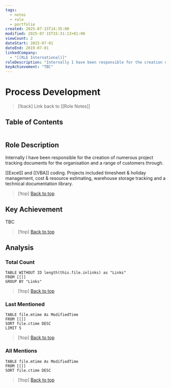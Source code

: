 ```yaml
---
tags:
  - notes
  - role
  - portfolio
created: 2025-07-15T14:35:00
modified: 2025-07-15T15:31:13+01:00
viewCount: 2
dateStart: 2015-07-01
dateEnd: 2019-07-01
linkedCompany:
  - "[[RLE International]]"
roleDescription: "Internally I have been responsible for the creation of numerous project\ntracking documents for the organisation and a range of customers through.\nExcel and VBA coding. Projects included timesheet & holiday\nmanagement, cost & resource estimating, warehouse storage tracking and\na technical documentation library."
keyAchievement: "TBC"
---
```

# Process Development

> [!back] Link back to [[Role Notes]]

## Table of Contents
```table-of-contents
```

## Role Description

Internally I have been responsible for the creation of numerous project
tracking documents for the organisation and a range of customers through.

[[Excel]] and [[VBA]] coding. Projects included timesheet & holiday
management, cost & resource estimating, warehouse storage tracking and
a technical documentation library.

>[!top] [Back to top](#Table%20of%20Contents)

## Key Achievement

TBC

>[!top] [Back to top](#Table%20of%20Contents)

## Analysis

### Total Count

```dataview
TABLE WITHOUT ID length(this.file.inlinks) as "Links"
FROM [[]]
GROUP BY "Links"
```

>[!top] [Back to top](#Table%20of%20Contents)

### Last Mentioned

```dataview
TABLE file.mtime As ModifiedTime
FROM [[]]
SORT file.ctime DESC
LIMIT 5
```

>[!top] [Back to top](#Table%20of%20Contents)

### All Mentions

```dataview
TABLE file.mtime As ModifiedTime
FROM [[]]
SORT file.ctime DESC
```

>[!top] [Back to top](#Table%20of%20Contents)